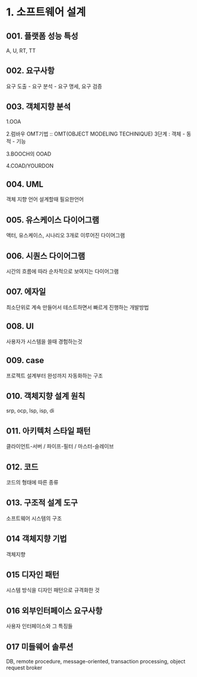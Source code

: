 # 1. 소프트웨어 설계

## 001. 플랫폼 성능 특성

A, U, RT, TT

## 002. 요구사항

요구 도출 - 요구 분석 - 요구 명세, 요구 검증

## 003. 객체지향 분석

1.OOA

2.럼바우 OMT기법 :: OMT(OBJECT MODELING TECHINIQUE) 3단계 : 객체 - 동적 - 기능

3.BOOCH의 OOAD

4.COAD/YOURDON

## 004. UML

객체 지향 언어 설계할때 필요한언어

## 005. 유스케이스 다이어그램

액터, 유스케이스, 시나리오 3개로 이루어진 다이어그램

## 006. 시퀀스 다이어그램

시간의 흐름에 따라 순차적으로 보여지는 다이어그램

## 007. 에자일

최소단위로 계속 만들어서 테스트하면서 빠르게 진행하는 개발방법

## 008. UI

사용자가 시스템을 쓸때 경험하는것

## 009. case

프로젝트 설계부터 완성까지 자동화하는 구조

## 010. 객체지향 설계 원칙

srp, ocp, lsp, isp, di

## 011. 아키텍처 스타일 패턴

클라이언트-서버 / 파이프-필터 / 마스터-슬레이브

## 012. 코드

코드의 형태에 따른 종류

## 013. 구조적 설계 도구

소프트웨어 시스템의 구조

## 014 객체지향 기법

객체지향

## 015 디자인 패턴

시스템 방식을 디자인 패턴으로 규격화한 것

## 016 외부인터페이스 요구사항

사용자 인터페이스와 그 특징들

## 017 미들웨어 솔루션

DB, remote procedure, message-oriented, transaction processing, object request broker
